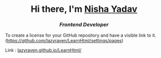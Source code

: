 <h1 align="center"> Hi there, I'm <a href="https://www.linkedin.com/in/nishayadav1703/" target="_blank" rel="noopener noreferrer"> Nisha Yadav</a> 
<h3 align="center"><i>Frontend Developer</i></h3>

To create a license for your GitHub repository and have a visible link to it. (https://github.com/lazyraven/LearnHtml/settings/pages)

Link : [lazyraven.github.io/LearnHtml/](https://lazyraven.github.io/LearnHtml/)
